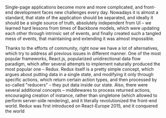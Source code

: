 Single-page applications become more and more complicated, and front-end development faces new challenges every day. Nowadays it is almost a standard, that state of the application should be separated, and ideally it should be a single source of truth, absolutely independent from UI – we learned hard lessons from times of Backbone models, which were updating each other through intrinsic set of events, and finally created such a tangled mess of events, that maintaining and extending it was almost impossible.

Thanks to the efforts of community, right now we have a lot of alternatives, which try to address all previous issues in different manner. One of the most popular frameworks, React.js, popularized unidirectional data flow paradigm, which after several attempts to implement naturally produced the most popular one – Redux. Redux itself is a pretty simple concept, which argues about putting data in a single state, and modifying it only through specific actions, which return certain action types, and then processed by so-called "reducers" – they put data inside our state. Also, there were several additional concepts – middlewares to process returned actions, encouraging creation of instance, rather than singletone \(which allowed to perform server-side rendering\), and it literally revolutionized the front-end world. Redux was first introduced on React-Europe 2015, and it conquered the world 

